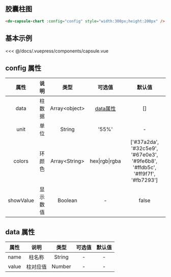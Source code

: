 <!--
 * @Description: datav
 * @Author: 姜泽
 * @Date: 2021-01-20 15:58:31
 * @EditAuthor: 修改人名称
 * @LastEditTime: 2021-05-21 14:36:05
-->

## 胶囊柱图

```html
<dv-capsule-chart :config="config" style="width:300px;height:200px" />
```

## 基本示例

<capsule />

<<< @/docs/.vuepress/components/capsule.vue

## config 属性

<div class="full-width-table">
 
| 属性 | 说明 | 类型 | 可选值 | 默认值 |
|:----:|:---:|:----:|:----:|:----:|
|data	|柱数据	|Array<object\>	|[data属性](#data-属性)	|[]|
|unit|单位|String|'55%'|-|''|
|colors|环颜色		|Array<String\>|hex\|rgb\|rgba|['#37a2da', '#32c5e9', '#67e0e3', '#9fe6b8', '#ffdb5c', '#ff9f7f', '#fb7293']|
|showValue|显示数值	|Boolean	|-|false|
 
</div>

## data 属性

<div class="full-width-table">
 
| 属性 | 说明 | 类型 | 可选值 | 默认值 |
|:----:|:---:|:----:|:----:|:----:|
|name	|柱名称	|String	|-|-|
|value	|柱对应值|Number	|-|-|
 
</div>
